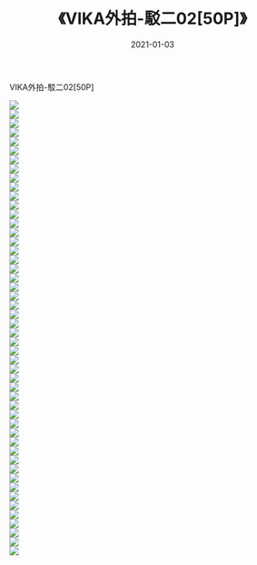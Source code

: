 ﻿---
layout: post
title:  《VIKA外拍-駁二02[50P]》
date:   2021-01-03
img: http://pic.660000.xyz/1:down/唯美/2021/VIKA外拍-駁二02[50P]/000.jpg
categories: [美女, 清纯, 唯美]
---

VIKA外拍-駁二02[50P]

  ![](http://pic.660000.xyz/1:down/唯美/2021/VIKA外拍-駁二02[50P]/001.jpg) <br> ![](http://pic.660000.xyz/1:down/唯美/2021/VIKA外拍-駁二02[50P]/002.jpg) <br> ![](http://pic.660000.xyz/1:down/唯美/2021/VIKA外拍-駁二02[50P]/003.jpg) <br> ![](http://pic.660000.xyz/1:down/唯美/2021/VIKA外拍-駁二02[50P]/004.jpg) <br> ![](http://pic.660000.xyz/1:down/唯美/2021/VIKA外拍-駁二02[50P]/005.jpg) <br> ![](http://pic.660000.xyz/1:down/唯美/2021/VIKA外拍-駁二02[50P]/006.jpg) <br> ![](http://pic.660000.xyz/1:down/唯美/2021/VIKA外拍-駁二02[50P]/007.jpg) <br> ![](http://pic.660000.xyz/1:down/唯美/2021/VIKA外拍-駁二02[50P]/008.jpg) <br> ![](http://pic.660000.xyz/1:down/唯美/2021/VIKA外拍-駁二02[50P]/009.jpg) <br> ![](http://pic.660000.xyz/1:down/唯美/2021/VIKA外拍-駁二02[50P]/010.jpg) <br> ![](http://pic.660000.xyz/1:down/唯美/2021/VIKA外拍-駁二02[50P]/011.jpg) <br> ![](http://pic.660000.xyz/1:down/唯美/2021/VIKA外拍-駁二02[50P]/012.jpg) <br> ![](http://pic.660000.xyz/1:down/唯美/2021/VIKA外拍-駁二02[50P]/013.jpg) <br> ![](http://pic.660000.xyz/1:down/唯美/2021/VIKA外拍-駁二02[50P]/014.jpg) <br> ![](http://pic.660000.xyz/1:down/唯美/2021/VIKA外拍-駁二02[50P]/015.jpg) <br> ![](http://pic.660000.xyz/1:down/唯美/2021/VIKA外拍-駁二02[50P]/016.jpg) <br> ![](http://pic.660000.xyz/1:down/唯美/2021/VIKA外拍-駁二02[50P]/017.jpg) <br> ![](http://pic.660000.xyz/1:down/唯美/2021/VIKA外拍-駁二02[50P]/018.jpg) <br> ![](http://pic.660000.xyz/1:down/唯美/2021/VIKA外拍-駁二02[50P]/019.jpg) <br> ![](http://pic.660000.xyz/1:down/唯美/2021/VIKA外拍-駁二02[50P]/020.jpg) <br> ![](http://pic.660000.xyz/1:down/唯美/2021/VIKA外拍-駁二02[50P]/021.jpg) <br> ![](http://pic.660000.xyz/1:down/唯美/2021/VIKA外拍-駁二02[50P]/022.jpg) <br> ![](http://pic.660000.xyz/1:down/唯美/2021/VIKA外拍-駁二02[50P]/023.jpg) <br> ![](http://pic.660000.xyz/1:down/唯美/2021/VIKA外拍-駁二02[50P]/024.jpg) <br> ![](http://pic.660000.xyz/1:down/唯美/2021/VIKA外拍-駁二02[50P]/025.jpg) <br> ![](http://pic.660000.xyz/1:down/唯美/2021/VIKA外拍-駁二02[50P]/026.jpg) <br> ![](http://pic.660000.xyz/1:down/唯美/2021/VIKA外拍-駁二02[50P]/027.jpg) <br> ![](http://pic.660000.xyz/1:down/唯美/2021/VIKA外拍-駁二02[50P]/028.jpg) <br> ![](http://pic.660000.xyz/1:down/唯美/2021/VIKA外拍-駁二02[50P]/029.jpg) <br> ![](http://pic.660000.xyz/1:down/唯美/2021/VIKA外拍-駁二02[50P]/030.jpg) <br> ![](http://pic.660000.xyz/1:down/唯美/2021/VIKA外拍-駁二02[50P]/031.jpg) <br> ![](http://pic.660000.xyz/1:down/唯美/2021/VIKA外拍-駁二02[50P]/032.jpg) <br> ![](http://pic.660000.xyz/1:down/唯美/2021/VIKA外拍-駁二02[50P]/033.jpg) <br> ![](http://pic.660000.xyz/1:down/唯美/2021/VIKA外拍-駁二02[50P]/034.jpg) <br> ![](http://pic.660000.xyz/1:down/唯美/2021/VIKA外拍-駁二02[50P]/035.jpg) <br> ![](http://pic.660000.xyz/1:down/唯美/2021/VIKA外拍-駁二02[50P]/036.jpg) <br> ![](http://pic.660000.xyz/1:down/唯美/2021/VIKA外拍-駁二02[50P]/037.jpg) <br> ![](http://pic.660000.xyz/1:down/唯美/2021/VIKA外拍-駁二02[50P]/038.jpg) <br> ![](http://pic.660000.xyz/1:down/唯美/2021/VIKA外拍-駁二02[50P]/039.jpg) <br> ![](http://pic.660000.xyz/1:down/唯美/2021/VIKA外拍-駁二02[50P]/040.jpg) <br> ![](http://pic.660000.xyz/1:down/唯美/2021/VIKA外拍-駁二02[50P]/041.jpg) <br> ![](http://pic.660000.xyz/1:down/唯美/2021/VIKA外拍-駁二02[50P]/042.jpg) <br> ![](http://pic.660000.xyz/1:down/唯美/2021/VIKA外拍-駁二02[50P]/043.jpg) <br> ![](http://pic.660000.xyz/1:down/唯美/2021/VIKA外拍-駁二02[50P]/044.jpg) <br> ![](http://pic.660000.xyz/1:down/唯美/2021/VIKA外拍-駁二02[50P]/045.jpg) <br> ![](http://pic.660000.xyz/1:down/唯美/2021/VIKA外拍-駁二02[50P]/046.jpg) <br> ![](http://pic.660000.xyz/1:down/唯美/2021/VIKA外拍-駁二02[50P]/047.jpg) <br> ![](http://pic.660000.xyz/1:down/唯美/2021/VIKA外拍-駁二02[50P]/048.jpg) <br> ![](http://pic.660000.xyz/1:down/唯美/2021/VIKA外拍-駁二02[50P]/049.jpg) <br> ![](http://pic.660000.xyz/1:down/唯美/2021/VIKA外拍-駁二02[50P]/050.jpg) <br>